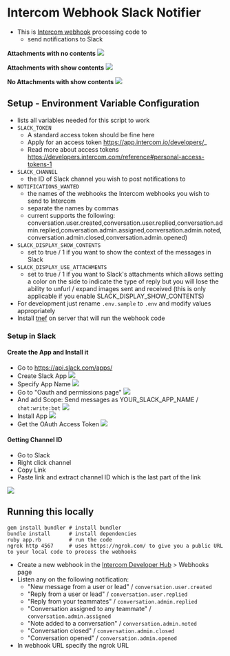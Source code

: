 # Intercom Webhook Slack Notifier
- This is [Intercom webhook](https://docs.intercom.io/integrations/webhooks) processing code to 
   - send notifications to Slack


**Attachments with no contents**
![](/docs/Preview_Attachments_No_Content.png)

**Attachments with show contents**
![](/docs/Preview_Attachments_Show_Content.png)

**No Attachments with show contents**
![](/docs/Preview_No_Attachments_Show_Content.png)


## Setup - Environment Variable Configuration
- lists all variables needed for this script to work
- `SLACK_TOKEN`
	- A standard access token should be fine here
	- Apply for an access token  https://app.intercom.io/developers/_
	- Read more about access tokens https://developers.intercom.com/reference#personal-access-tokens-1 
- `SLACK_CHANNEL`
	- the ID of Slack channel you wish to post notifications to
- `NOTIFICATIONS_WANTED`
    - the names of the webhooks the Intercom webhooks you wish to send to Intercom
    - separate the names by commas
    - current supports the following: conversation.user.created,conversation.user.replied,conversation.admin.replied,conversation.admin.assigned,conversation.admin.noted,conversation.admin.closed,conversation.admin.opened)
- `SLACK_DISPLAY_SHOW_CONTENTS`
    - set to true / 1 if you want to show the context of the messages in Slack
- `SLACK_DISPLAY_USE_ATTACHMENTS`
    - set to true / 1 if you want to Slack's attachments which allows setting a color on the side to indicate the type of reply but you will lose the ability to unfurl / expand images sent and received (this is only applicable if you enable SLACK_DISPLAY_SHOW_CONTENTS)
- For development just rename `.env.sample` to `.env` and modify values appropriately
- Install [tnef](https://github.com/verdammelt/tnef) on server that will run the webhook code


### Setup in Slack 

#### Create the App and Install it 
- Go to https://api.slack.com/apps/
- Create Slack App
![](/docs/1.%20Create%20Slack%20App.png) 
- Specify App Name
![](/docs/2.%20App%20Name.png) 
- Go to "Oauth and permissions page"
![](/docs/3.%20Oauth%20and%20permissions%20page.png) 
- And add Scope: Send messages as YOUR_SLACK_APP_NAME / `chat:write:bot`
![](/docs/4.%20Add%20Scope.png) 
- Install App
![](/docs/5.%20Install%20App.png) 
- Get the OAuth Access Token 
![](/docs/6.%20Tokens.png) 

#### Getting Channel ID
- Go to Slack 
- Right click channel
- Copy Link
- Paste link and extract channel ID which is the last part of the link

![](/docs/7.%20Channel%20ID.png) 

## Running this locally
```
gem install bundler # install bundler
bundle install      # install dependencies
ruby app.rb         # run the code
ngrok http 4567     # uses https://ngrok.com/ to give you a public URL to your local code to process the webhooks
```

- Create a new webhook in the [Intercom Developer Hub](https://app.intercom.io/developers/_) > Webhooks page
- Listen any on the following notification: 
   - "New message from a user or lead" / `conversation.user.created`
   - "Reply from a user or lead" / `conversation.user.replied` 
   - "Reply from your teammates" / `conversation.admin.replied`   
   - "Conversation assigned to any teammate" / `conversation.admin.assigned`
   - "Note added to a conversation" / `conversation.admin.noted`
   - "Conversation closed" / `conversation.admin.closed`
   - "Conversation opened" / `conversation.admin.opened`
- In webhook URL specify the ngrok URL

